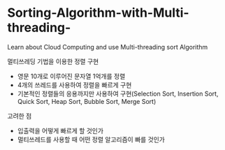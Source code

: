# Sorting-Algorithm-with-Multi-threading-
Learn about Cloud Computing and use Multi-threading sort Algorithm

멀티쓰레딩 기법을 이용한 정렬 구현

- 영문 10개로 이루어진 문자열 1억개를 정렬
- 4개의 쓰레드를 사용하여 정렬을 빠르게 구현
- 기본적인 정렬들의 응용까지만 사용하여 구현(Selection Sort, Insertion Sort, Quick Sort, Heap Sort, Bubble Sort, Merge Sort)
 
고려한 점
* 입출력을 어떻게 빠르게 할 것인가
* 멀티쓰레드를 사용할 때 어떤 정렬 알고리즘이 빠를 것인가
